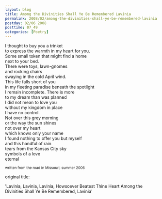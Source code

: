 ```yaml
---
layout: blog
title: Among the Divinities Shall Ye Be Remembered Lavinia
permalink: 2008/02/among-the-divinities-shall-ye-be-remembered-lavinia
postday: 02/06 2008
posttime: 07_49
categories: [Poetry]
---
```


<p>I thought to buy you a trinket<br />
to express the warmth in my heart for you.<br />
Some small token that might find a home<br />
next to your bed.<br />
There were toys, lawn-gnomes<br />
and rocking chairs<br />
swaying in the cold April wind.<br />
This life falls short of you<br />
in my fleeting paradise beneath the spotlight<br />
I remain incomplete. There is more<br />
to my dream than was planned<br />
I did not mean to love you<br />
without my kingdom in place<br />
I have no control.<br />
Not over this grey morning<br />
or the way the sun shines<br />
not over my heart<br />
which knows only your name<br />
I found nothing to offer you but myself<br />
and this handful of rain<br />
tears from the Kansas City sky<br />
symbols of a love<br />
eternal</p>
<p><small>written from the road in Missouri, summer 2006</small></p>
<p>original title:</p>
<p>&#039;Lavinia, Lavinia, Lavinia, Howsoever Beatest Thine Heart Among the Divinities Shall Ye Be Remembered, Lavinia&#039;</p>
<p></p>
